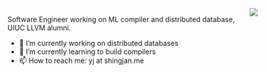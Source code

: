 <img align="right" src="https://github-readme-stats.vercel.app/api?username=shingjan&count_private=true&include_all_commits=true&show_icons=true&theme=prussian"/>

Software Engineer working on ML compiler and distributed database, UIUC LLVM alumni.

- 🔭 I’m currently working on distributed databases
- 🌱 I’m currently learning to build compilers 
- 📫 How to reach me: yj at shingjan.me

